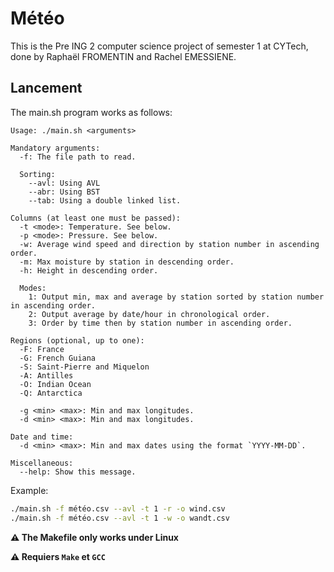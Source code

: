 # Météo

This is the Pre ING 2 computer science project of semester 1 at CYTech, done by Raphaël FROMENTIN and Rachel EMESSIENE.

## Lancement

The main.sh program works as follows:

```
Usage: ./main.sh <arguments>

Mandatory arguments:
  -f: The file path to read.

  Sorting:
    --avl: Using AVL
    --abr: Using BST
    --tab: Using a double linked list.

Columns (at least one must be passed):
  -t <mode>: Temperature. See below.
  -p <mode>: Pressure. See below.
  -w: Average wind speed and direction by station number in ascending order.
  -m: Max moisture by station in descending order.
  -h: Height in descending order.

  Modes:
    1: Output min, max and average by station sorted by station number in ascending order.
    2: Output average by date/hour in chronological order.
    3: Order by time then by station number in ascending order.

Regions (optional, up to one):
  -F: France
  -G: French Guiana
  -S: Saint-Pierre and Miquelon
  -A: Antilles
  -O: Indian Ocean
  -Q: Antarctica

  -g <min> <max>: Min and max longitudes.
  -d <min> <max>: Min and max longitudes.

Date and time:
  -d <min> <max>: Min and max dates using the format `YYYY-MM-DD`.

Miscellaneous:
  --help: Show this message.
```

Example:
```sh
./main.sh -f météo.csv --avl -t 1 -r -o wind.csv
./main.sh -f météo.csv --avl -t 1 -w -o wandt.csv
```
**⚠️ The Makefile only works under Linux**


**⚠️ Requiers `Make` et `GCC`**
